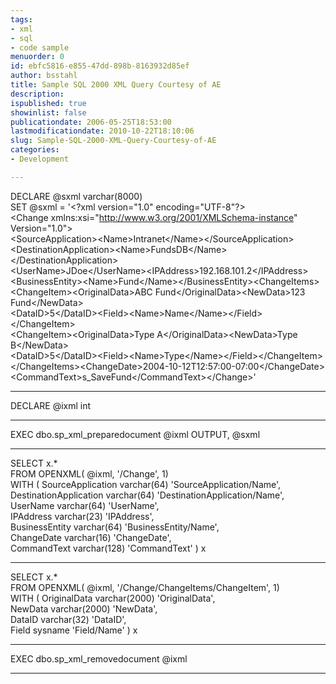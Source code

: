 ```yaml
---
tags:
- xml
- sql
- code sample
menuorder: 0
id: ebfc5816-e855-47dd-898b-8163932d85ef
author: bsstahl
title: Sample SQL 2000 XML Query Courtesy of AE
description: 
ispublished: true
showinlist: false
publicationdate: 2006-05-25T18:53:00
lastmodificationdate: 2010-10-22T18:10:06
slug: Sample-SQL-2000-XML-Query-Courtesy-of-AE
categories:
- Development

---
```


DECLARE @sxml varchar(8000)  
 SET @sxml = '&lt;?xml version="1.0" encoding="UTF-8"?&gt;  
 &lt;Change xmlns:xsi="http://www.w3.org/2001/XMLSchema-instance" Version="1.0"&gt;  
 &lt;SourceApplication&gt;&lt;Name&gt;Intranet&lt;/Name&gt;&lt;/SourceApplication&gt;  
 &lt;DestinationApplication&gt;&lt;Name&gt;FundsDB&lt;/Name&gt;&lt;/DestinationApplication&gt;  
 &lt;UserName&gt;JDoe&lt;/UserName&gt;&lt;IPAddress&gt;192.168.101.2&lt;/IPAddress&gt;  
 &lt;BusinessEntity&gt;&lt;Name&gt;Fund&lt;/Name&gt;&lt;/BusinessEntity&gt;&lt;ChangeItems&gt;  
 &lt;ChangeItem&gt;&lt;OriginalData&gt;ABC Fund&lt;/OriginalData&gt;&lt;NewData&gt;123 Fund&lt;/NewData&gt;  
 &lt;DataID&gt;5&lt;/DataID&gt;&lt;Field&gt;&lt;Name&gt;Name&lt;/Name&gt;&lt;/Field&gt;&lt;/ChangeItem&gt;  
 &lt;ChangeItem&gt;&lt;OriginalData&gt;Type A&lt;/OriginalData&gt;&lt;NewData&gt;Type B&lt;/NewData&gt;  
 &lt;DataID&gt;5&lt;/DataID&gt;&lt;Field&gt;&lt;Name&gt;Type&lt;/Name&gt;&lt;/Field&gt;&lt;/ChangeItem&gt;  
 &lt;/ChangeItems&gt;&lt;ChangeDate&gt;2004-10-12T12:57:00-07:00&lt;/ChangeDate&gt;  
 &lt;CommandText&gt;s\_SaveFund&lt;/CommandText&gt;&lt;/Change&gt;'  
  
 --------------- ----------------------- -----------------------   
  
 DECLARE @ixml int  
  
 --------------- ----------------------- -----------------------   
  
 EXEC dbo.sp\_xml\_preparedocument @ixml OUTPUT, @sxml  
  
 --------------- ----------------------- -----------------------   
  
 SELECT x.\*  
 FROM OPENXML( @ixml, '/Change', 1)  
 WITH ( SourceApplication varchar(64) 'SourceApplication/Name',  
 DestinationApplication varchar(64) 'DestinationApplication/Name',  
 UserName varchar(64) 'UserName',  
 IPAddress varchar(23) 'IPAddress',   
 BusinessEntity varchar(64) 'BusinessEntity/Name',  
 ChangeDate varchar(16) 'ChangeDate',  
 CommandText varchar(128) 'CommandText' ) x  
  
 --------------- ----------------------- -----------------------   
  
 SELECT x.\*  
 FROM OPENXML( @ixml, '/Change/ChangeItems/ChangeItem', 1)  
 WITH ( OriginalData varchar(2000) 'OriginalData',  
 NewData varchar(2000) 'NewData',  
 DataID varchar(32) 'DataID',  
 Field sysname 'Field/Name' ) x  
  
 --------------- ----------------------- -----------------------   
  
 EXEC dbo.sp\_xml\_removedocument @ixml  
  
 --------------- ----------------------- -----------------------

